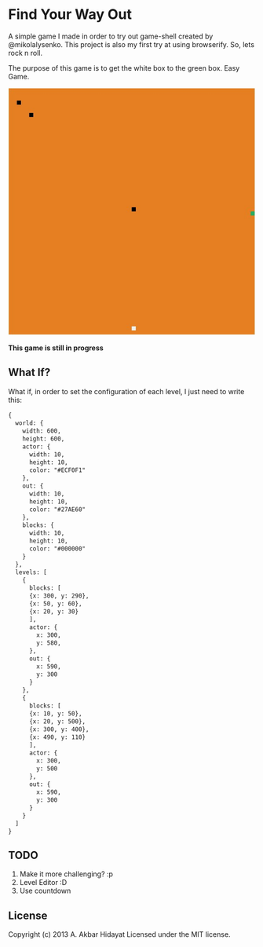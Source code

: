 # Find Your Way Out

A simple game I made in order to try out game-shell created by @mikolalysenko. This project is also my first try at using browserify. So, lets rock n roll.

The purpose of this game is to get the white box to the green box. Easy Game.

![](pics/level-1.jpeg)

**This game is still in progress**

## What If?

What if, in order to set the configuration of each level, I just need to write this:

    {
      world: {
        width: 600,
        height: 600,
        actor: {
          width: 10,
          height: 10,
          color: "#ECF0F1"
        },
        out: {
          width: 10,
          height: 10,
          color: "#27AE60"
        },
        blocks: {
          width: 10,
          height: 10,
          color: "#000000"
        }
      },
      levels: [
        {
          blocks: [
          {x: 300, y: 290},
          {x: 50, y: 60},
          {x: 20, y: 30}
          ],
          actor: {
            x: 300,
            y: 580,
          },
          out: {
            x: 590,
            y: 300
          }
        },
        {
          blocks: [
          {x: 10, y: 50},
          {x: 20, y: 500},
          {x: 300, y: 400},
          {x: 490, y: 110}
          ],
          actor: {
            x: 300,
            y: 500
          },
          out: {
            x: 590,
            y: 300
          }
        }
      ]
    }

## TODO

1. Make it more challenging? :p
2. Level Editor :D
3. Use countdown

## License
Copyright (c) 2013 A. Akbar Hidayat
Licensed under the MIT license.
